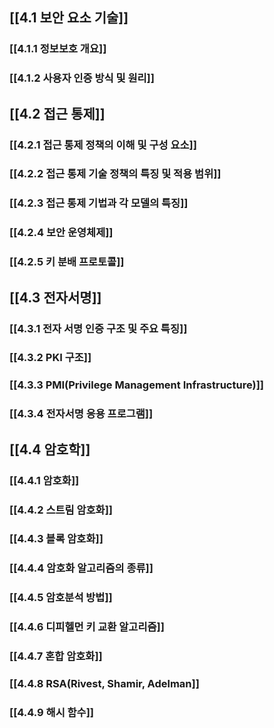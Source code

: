 ## [[4.1 보안 요소 기술]]
### [[4.1.1 정보보호 개요]]
### [[4.1.2 사용자 인증 방식 및 원리]]
## [[4.2 접근 통제]]
### [[4.2.1 접근 통제 정책의 이해 및 구성 요소]]
### [[4.2.2 접근 통제 기술 정책의 특징 및 적용 범위]]
### [[4.2.3 접근 통제 기법과 각 모델의 특징]]
### [[4.2.4 보안 운영체제]]
### [[4.2.5 키 분배 프로토콜]]
## [[4.3 전자서명]]
### [[4.3.1 전자 서명 인증 구조 및 주요 특징]]
### [[4.3.2 PKI 구조]]
### [[4.3.3 PMI(Privilege Management Infrastructure)]]
### [[4.3.4 전자서명 응용 프로그램]]
## [[4.4 암호학]]
### [[4.4.1 암호화]]
### [[4.4.2 스트림 암호화]]
### [[4.4.3 블록 암호화]]
### [[4.4.4 암호화 알고리즘의 종류]]
### [[4.4.5 암호분석 방법]]
### [[4.4.6 디피헬먼 키 교환 알고리즘]]
### [[4.4.7 혼합 암호화]]
### [[4.4.8 RSA(Rivest, Shamir, Adelman]]
### [[4.4.9 해시 함수]]
